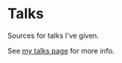 # Talks

Sources for talks I've given.

See [my talks page](https://www.lpw25.net/talks.html) for more info.
